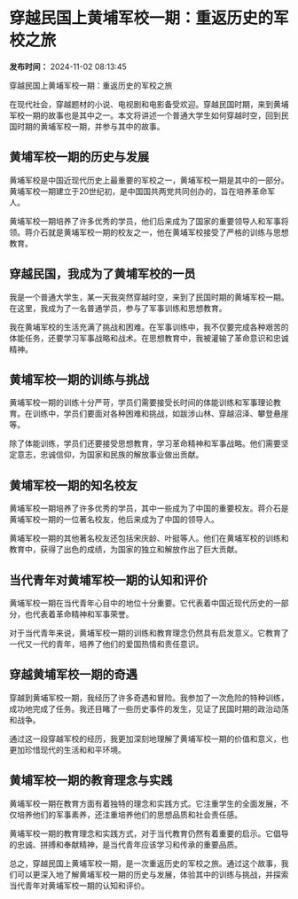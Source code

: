 # 穿越民国上黄埔军校一期：重返历史的军校之旅

**发布时间：** 2024-11-02 08:13:45

穿越民国上黄埔军校一期：重返历史的军校之旅

在现代社会，穿越题材的小说、电视剧和电影备受欢迎。穿越民国时期，来到黄埔军校一期的故事也是其中之一。本文将讲述一个普通大学生如何穿越时空，回到民国时期的黄埔军校一期，并参与其中的故事。

## 黄埔军校一期的历史与发展

黄埔军校是中国近现代历史上最重要的军校之一，黄埔军校一期是其中的一部分。黄埔军校一期建立于20世纪初，是中国国共两党共同创办的，旨在培养革命军人。

黄埔军校一期培养了许多优秀的学员，他们后来成为了国家的重要领导人和军事将领。蒋介石就是黄埔军校一期的校友之一，他在黄埔军校接受了严格的训练与思想教育。

## 穿越民国，我成为了黄埔军校的一员

我是一个普通大学生，某一天我突然穿越时空，来到了民国时期的黄埔军校一期。在这里，我成为了一名普通学员，参与了军事训练和思想教育。

我在黄埔军校的生活充满了挑战和困难。在军事训练中，我不仅要完成各种艰苦的体能任务，还要学习军事战略和战术。在思想教育中，我被灌输了革命意识和忠诚精神。

## 黄埔军校一期的训练与挑战

黄埔军校一期的训练十分严苛，学员们需要接受长时间的体能训练和军事理论教育。在训练中，学员们要面对各种困难和挑战，如跋涉山林、穿越沼泽、攀登悬崖等。

除了体能训练，学员们还要接受思想教育，学习革命精神和军事战略。他们需要坚定意志，忠诚信仰，为国家和民族的解放事业做出贡献。

## 黄埔军校一期的知名校友

黄埔军校一期培养了许多优秀的学员，其中一些成为了中国的重要校友。蒋介石是黄埔军校一期的一位著名校友，他后来成为了中国的领导人。

黄埔军校一期的其他著名校友还包括宋庆龄、叶挺等人。他们在黄埔军校的训练和教育中，获得了出色的成绩，为国家的独立和解放作出了巨大贡献。

## 当代青年对黄埔军校一期的认知和评价

黄埔军校一期在当代青年心目中的地位十分重要。它代表着中国近现代历史的一部分，也代表着革命精神和军事荣誉。

对于当代青年来说，黄埔军校一期的训练和教育理念仍然具有启发意义。它教育了一代又一代的青年，培养了他们的爱国热情和责任意识。

## 穿越黄埔军校一期的奇遇

穿越到黄埔军校一期，我经历了许多奇遇和冒险。我参加了一次危险的特种训练，成功地完成了任务。我还目睹了一些历史事件的发生，见证了民国时期的政治动荡和战争。

通过这一段穿越军校的经历，我更加深刻地理解了黄埔军校一期的价值和意义，也更加珍惜现代的生活和和平环境。

## 黄埔军校一期的教育理念与实践

黄埔军校一期在教育方面有着独特的理念和实践方式。它注重学生的全面发展，不仅培养他们的军事素养，还注重培养他们的思想品质和社会责任感。

黄埔军校一期的教育理念和实践方式，对于当代教育仍然有着重要的启示。它倡导的忠诚、拼搏和奉献精神，是当代青年应该学习和传承的重要品质。

总之，穿越民国上黄埔军校一期，是一次重返历史的军校之旅。通过这个故事，我们可以更深入地了解黄埔军校一期的历史与发展，体验其中的训练与挑战，并探索当代青年对黄埔军校一期的认知和评价。
<!-- tcd_original_link https://controlled.cqybqz.com/ -->
